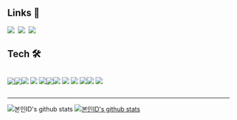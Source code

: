 ## Links 👀 
<p>
  <a href="https://bomnamul.tistory.com/category/WIL"> 
     <img src="https://img.shields.io/badge/Tech%20Blog-20C997?style=flat-&logo=Vimeo&logoColor=white&link=https://velog.io/@edie_ko/"/></a>&nbsp
  <a href="https://bomnamul.tistory.com/category/TIL"><img src="https://img.shields.io/badge/TIL%20Blog-FFBF3B?style=flat-&logo=Bloglovin&logoColor=white&link=https://positiveko-til.vercel.app/"/></a>&nbsp
  <a href="mailto:hyungsup42134@gmail.com"><img src="https://img.shields.io/badge/Gmail-d14836?style=flat-&logo=Gmail&logoColor=white&link=edie.spark1er@gmail.com"/></a><br>
</p>

## Tech 🛠
<div style='display:flex; justifiy-content: center; align-items: center'>
<img src="https://img.shields.io/badge/Javascript-F7DF1E?style=for-the-badge&logo=JavaScript&logoColor=black"> <img src="https://img.shields.io/badge/react-61DAFB?style=for-the-badge&logo=react&logoColor=black"> 

<img src="https://img.shields.io/badge/amazonaws-232F3E?style=for-the-badge&logo=amazonaws&logoColor=white"> <img src="https://img.shields.io/badge/Amazon S3-569A31?style=for-the-badge&logo=amazonaws&logoColor=white"> <img src="https://img.shields.io/badge/firebase-FFCA28?style=for-the-badge&logo=firebase&logoColor=white">

<img src="https://img.shields.io/badge/socket.io-010101?style=for-the-badge&logo=socket.io&logoColor=white">
  
<img src="https://img.shields.io/badge/html5-E34F26?style=for-the-badge&logo=html5&logoColor=white"> <img src="https://img.shields.io/badge/css-1572B6?style=for-the-badge&logo=css3&logoColor=white">
<img src="https://img.shields.io/badge/fontawesome-339AF0?style=for-the-badge&logo=fontawesome&logoColor=white"> <img src="https://img.shields.io/badge/bootstrap-7952B3?style=for-the-badge&logo=bootstrap&logoColor=white">

  
<img src="https://img.shields.io/badge/github-181717?style=for-the-badge&logo=github&logoColor=white"> <img src="https://img.shields.io/badge/git-F05032?style=for-the-badge&logo=git&logoColor=white">
</div>

---

![본인ID's github stats](https://github-readme-stats.vercel.app/api?username=vennydev&show_icons=true)
[![본인ID's github stats](https://github-readme-stats.vercel.app/api/top-langs/?username=vennydev&show_icons=true&hide_border=true&title_color=004386&icon_color=004386&layout=compact)](https://github.com/vennydev)
   
